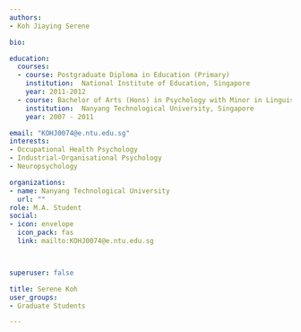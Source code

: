 ```yaml
---
authors:
- Koh Jiaying Serene

bio:

education:
  courses:
  - course: Postgraduate Diploma in Education (Primary)
    institution:  National Institute of Education, Singapore
    year: 2011-2012
  - course: Bachelor of Arts (Hons) in Psychology with Minor in Linguistics and Multilingual Studies
    institution:  Nanyang Technological University, Singapore
    year: 2007 - 2011

email: "KOHJ0074@e.ntu.edu.sg"
interests:
- Occupational Health Psychology
- Industrial-Organisational Psychology
- Neuropsychology

organizations:
- name: Nanyang Technological University
  url: ""
role: M.A. Student
social:
- icon: envelope
  icon_pack: fas
  link: mailto:KOHJ0074@e.ntu.edu.sg



superuser: false

title: Serene Koh
user_groups:
- Graduate Students

---
```

